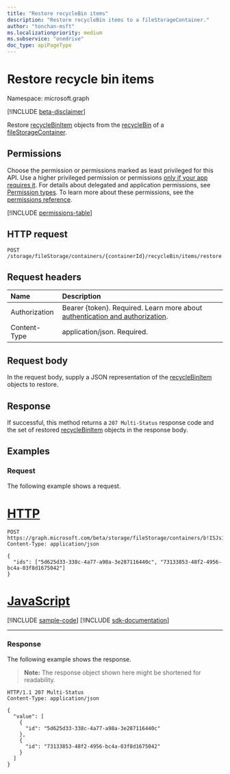 ```yaml
---
title: "Restore recycleBin items"
description: "Restore recycleBin items to a fileStorageContainer."
author: "tonchan-msft"
ms.localizationpriority: medium
ms.subservice: "onedrive"
doc_type: apiPageType
---
```


# Restore recycle bin items

Namespace: microsoft.graph

[!INCLUDE [beta-disclaimer](../../includes/beta-disclaimer.md)]

Restore [recycleBinItem](../resources/recyclebinitem.md) objects from the [recycleBin](../resources/recyclebin.md) of a [fileStorageContainer](../resources/filestoragecontainer.md). 

## Permissions

Choose the permission or permissions marked as least privileged for this API. Use a higher privileged permission or permissions [only if your app requires it](/graph/permissions-overview#best-practices-for-using-microsoft-graph-permissions). For details about delegated and application permissions, see [Permission types](/graph/permissions-overview#permission-types). To learn more about these permissions, see the [permissions reference](/graph/permissions-reference).

<!-- {
  "blockType": "permissions",
  "name": "filestoragecontainer-restore-recyclebin-items-permissions"
}
-->
[!INCLUDE [permissions-table](../includes/permissions/filestoragecontainer-restore-recyclebin-items-permissions.md)]

## HTTP request

<!-- {
  "blockType": "ignored"
}
-->

``` http
POST /storage/fileStorage/containers/{containerId}/recycleBin/items/restore
```

## Request headers

|Name|Description|
|:---|:---|
|Authorization|Bearer {token}. Required. Learn more about [authentication and authorization](/graph/auth/auth-concepts).|
|Content-Type|application/json. Required.|

## Request body

In the request body, supply a JSON representation of the [recycleBinItem](../resources/recyclebinitem.md) objects to restore.

## Response

If successful, this method returns a `207 Multi-Status` response code and the set of restored [recycleBinItem](../resources/recyclebinitem.md) objects in the response body.

## Examples

### Request

The following example shows a request.

# [HTTP](#tab/http)
<!-- {
  "blockType": "request",
  "name": "restore_filestoragecontainer_recyclebin_items",
  "@odata.type": "Collection(microsoft.graph.recycleBinItem)"
}
-->

``` http
POST  https://graph.microsoft.com/beta/storage/fileStorage/containers/b!ISJs1WRro0y0EWgkUYcktDa0mE8zSlFEqFzqRn70Zwp1CEtDEBZgQICPkRbil_5Z/recycleBin/items/restore
Content-Type: application/json

{
  "ids": ["5d625d33-338c-4a77-a98a-3e287116440c", "73133853-48f2-4956-bc4a-03f8d1675042"]
}
```

# [JavaScript](#tab/javascript)
[!INCLUDE [sample-code](../includes/snippets/javascript/restore-filestoragecontainer-recyclebin-items-javascript-snippets.md)]
[!INCLUDE [sdk-documentation](../includes/snippets/snippets-sdk-documentation-link.md)]

---

### Response

The following example shows the response.

>**Note:** The response object shown here might be shortened for readability.

<!-- {
  "blockType": "response",
  "truncated": true,
  "@odata.type": "Collection(microsoft.graph.recycleBinItem)"
}
-->

``` http
HTTP/1.1 207 Multi-Status
Content-Type: application/json

{
  "value": [
    {
      "id": "5d625d33-338c-4a77-a98a-3e287116440c"
    },
    {
      "id": "73133853-48f2-4956-bc4a-03f8d1675042"
    }
  ]
}
```

